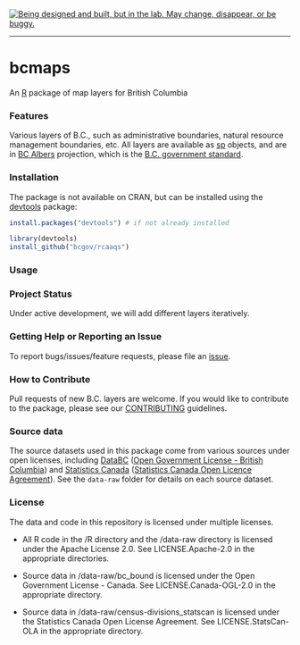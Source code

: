 <div id="devex-badge">
<a rel="Exploration" 
href="https://github.com/BCDevExchange/docs/blob/master/discussion/projectstates.md"><img
alt="Being designed and built, but in the lab. May change, disappear, or be 
buggy." style="border-width:0" src="http://bcdevexchange.org/badge/2.svg" 
title="Being designed and built, but in the lab. May change, disappear, or be 
buggy." /></a>
</div>

---

# bcmaps

An [R](http://r-project.org) package of map layers for British Columbia

### Features

Various layers of B.C., such as administrative boundaries, natural resource 
management boundaries, etc. All layers are available as [sp](http://cran.r-project.org/web/packages/sp/index.html) objects, and are in 
[BC Albers](http://spatialreference.org/ref/epsg/nad83-bc-albers/) projection, which is the [B.C. government standard](https://www.for.gov.bc.ca/hts/risc/pubs/other/mappro/index.htm).

### Installation

The package is not available on CRAN, but can be installed using
the [devtools](https://github.com/hadley/devtools) package:

``` r 
install.packages("devtools") # if not already installed

library(devtools)
install_github("bcgov/rcaaqs")

```

### Usage

### Project Status

Under active development, we will add different layers iteratively.

### Getting Help or Reporting an Issue

To report bugs/issues/feature requests, please file an [issue](https://github.com/bcgov/bcmaps/issues/).

### How to Contribute

Pull requests of new B.C. layers are welcome.
If you would like to contribute to the package, please see our 
[CONTRIBUTING](CONTRIBUTING.md) guidelines.

### Source data
The source datasets used in this package come from various sources under open licenses, including [DataBC](http://data.gov.bc.ca) ([Open Government License - British Columbia](http://www.data.gov.bc.ca/local/dbc/docs/license/OGL-vbc2.0.pdf)) and [Statistics Canada](http://www.statcan.gc.ca/start-debut-eng.html) ([Statistics Canada Open Licence Agreement](http://www.statcan.gc.ca/eng/reference/licence-eng)). See the `data-raw` folder for details on each source dataset.

### License

The data and code in this repository is licensed under multiple licenses.

- All R code in the /R directory and the /data-raw directory is licensed under the Apache License 2.0. See LICENSE.Apache-2.0 in the appropriate directories.

- Source data in /data-raw/bc_bound is licensed under the Open Government License - Canada. See LICENSE.Canada-OGL-2.0 in the appropriate directory.

- Source data in /data-raw/census-divisions_statscan is licensed under the Statistics Canada Open License Agreement. See LICENSE.StatsCan-OLA in the appropriate directory.
